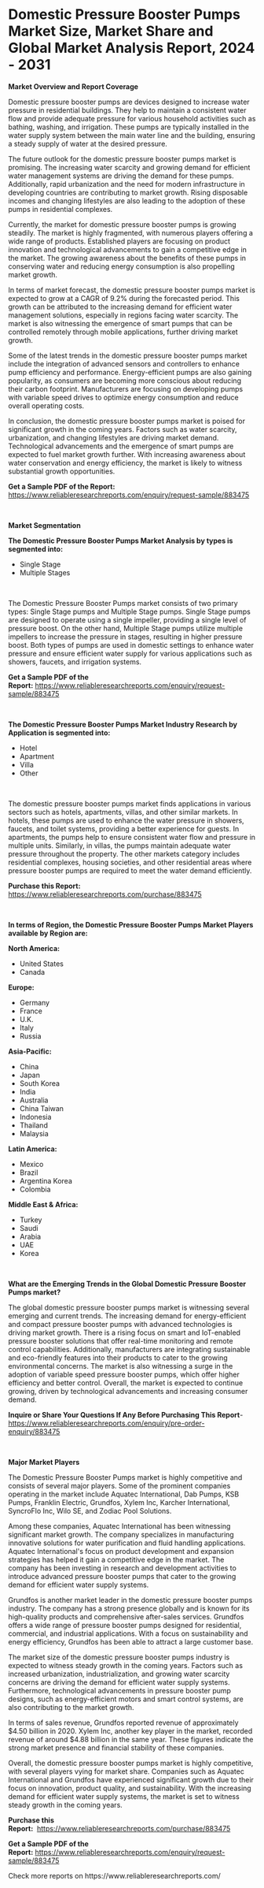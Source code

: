 <p><h1>Domestic Pressure Booster Pumps Market Size, Market Share and Global Market Analysis Report, 2024 - 2031</h1></p><p><strong>Market Overview and Report Coverage</strong></p>
<p><p>Domestic pressure booster pumps are devices designed to increase water pressure in residential buildings. They help to maintain a consistent water flow and provide adequate pressure for various household activities such as bathing, washing, and irrigation. These pumps are typically installed in the water supply system between the main water line and the building, ensuring a steady supply of water at the desired pressure.</p><p>The future outlook for the domestic pressure booster pumps market is promising. The increasing water scarcity and growing demand for efficient water management systems are driving the demand for these pumps. Additionally, rapid urbanization and the need for modern infrastructure in developing countries are contributing to market growth. Rising disposable incomes and changing lifestyles are also leading to the adoption of these pumps in residential complexes.</p><p>Currently, the market for domestic pressure booster pumps is growing steadily. The market is highly fragmented, with numerous players offering a wide range of products. Established players are focusing on product innovation and technological advancements to gain a competitive edge in the market. The growing awareness about the benefits of these pumps in conserving water and reducing energy consumption is also propelling market growth.</p><p>In terms of market forecast, the domestic pressure booster pumps market is expected to grow at a CAGR of 9.2% during the forecasted period. This growth can be attributed to the increasing demand for efficient water management solutions, especially in regions facing water scarcity. The market is also witnessing the emergence of smart pumps that can be controlled remotely through mobile applications, further driving market growth.</p><p>Some of the latest trends in the domestic pressure booster pumps market include the integration of advanced sensors and controllers to enhance pump efficiency and performance. Energy-efficient pumps are also gaining popularity, as consumers are becoming more conscious about reducing their carbon footprint. Manufacturers are focusing on developing pumps with variable speed drives to optimize energy consumption and reduce overall operating costs.</p><p>In conclusion, the domestic pressure booster pumps market is poised for significant growth in the coming years. Factors such as water scarcity, urbanization, and changing lifestyles are driving market demand. Technological advancements and the emergence of smart pumps are expected to fuel market growth further. With increasing awareness about water conservation and energy efficiency, the market is likely to witness substantial growth opportunities.</p></p>
<p><strong>Get a Sample PDF of the Report:</strong> <a href="https://www.reliableresearchreports.com/enquiry/request-sample/883475">https://www.reliableresearchreports.com/enquiry/request-sample/883475</a></p>
<p>&nbsp;</p>
<p><strong>Market Segmentation</strong></p>
<p><strong>The Domestic Pressure Booster Pumps Market Analysis by types is segmented into:</strong></p>
<p><ul><li>Single Stage</li><li>Multiple Stages</li></ul></p>
<p>&nbsp;</p>
<p><p>The Domestic Pressure Booster Pumps market consists of two primary types: Single Stage pumps and Multiple Stage pumps. Single Stage pumps are designed to operate using a single impeller, providing a single level of pressure boost. On the other hand, Multiple Stage pumps utilize multiple impellers to increase the pressure in stages, resulting in higher pressure boost. Both types of pumps are used in domestic settings to enhance water pressure and ensure efficient water supply for various applications such as showers, faucets, and irrigation systems.</p></p>
<p><strong>Get a Sample PDF of the Report:</strong>&nbsp;<a href="https://www.reliableresearchreports.com/enquiry/request-sample/883475">https://www.reliableresearchreports.com/enquiry/request-sample/883475</a></p>
<p>&nbsp;</p>
<p><strong>The Domestic Pressure Booster Pumps Market Industry Research by Application is segmented into:</strong></p>
<p><ul><li>Hotel</li><li>Apartment</li><li>Villa</li><li>Other</li></ul></p>
<p>&nbsp;</p>
<p><p>The domestic pressure booster pumps market finds applications in various sectors such as hotels, apartments, villas, and other similar markets. In hotels, these pumps are used to enhance the water pressure in showers, faucets, and toilet systems, providing a better experience for guests. In apartments, the pumps help to ensure consistent water flow and pressure in multiple units. Similarly, in villas, the pumps maintain adequate water pressure throughout the property. The other markets category includes residential complexes, housing societies, and other residential areas where pressure booster pumps are required to meet the water demand efficiently.</p></p>
<p><strong>Purchase this Report:</strong>&nbsp; <a href="https://www.reliableresearchreports.com/purchase/883475">https://www.reliableresearchreports.com/purchase/883475</a></p>
<p>&nbsp;</p>
<p><strong>In terms of Region, the Domestic Pressure Booster Pumps Market Players available by Region are:</strong></p>
<p>
    <p> <strong> North America: </strong>
        <ul>
            <li>United States</li>
            <li>Canada</li>
        </ul>
        </p> 
    <p> <strong> Europe: </strong>
        <ul>
            <li>Germany</li>
            <li>France</li>
            <li>U.K.</li>
            <li>Italy</li>
            <li>Russia</li>
        </ul>
        </p> 
    <p> <strong> Asia-Pacific: </strong>
        <ul>
            <li>China</li>
            <li>Japan</li>
            <li>South Korea</li>
            <li>India</li>
            <li>Australia</li>
            <li>China Taiwan</li>
            <li>Indonesia</li>
            <li>Thailand</li>
            <li>Malaysia</li>
        </ul>
        </p> 
    <p> <strong> Latin America: </strong>
        <ul>
            <li>Mexico</li>
            <li>Brazil</li>
            <li>Argentina Korea</li>
            <li>Colombia</li>
        </ul>
        </p> 
    <p> <strong> Middle East & Africa: </strong>
        <ul>
            <li>Turkey</li>
            <li>Saudi</li>
            <li>Arabia</li>
            <li>UAE</li>
            <li>Korea</li>
        </ul>
    </p>
    </p>
<p>&nbsp;</p>
<p><strong>What are the Emerging Trends in the Global Domestic Pressure Booster Pumps market?</strong></p>
<p><p>The global domestic pressure booster pumps market is witnessing several emerging and current trends. The increasing demand for energy-efficient and compact pressure booster pumps with advanced technologies is driving market growth. There is a rising focus on smart and IoT-enabled pressure booster solutions that offer real-time monitoring and remote control capabilities. Additionally, manufacturers are integrating sustainable and eco-friendly features into their products to cater to the growing environmental concerns. The market is also witnessing a surge in the adoption of variable speed pressure booster pumps, which offer higher efficiency and better control. Overall, the market is expected to continue growing, driven by technological advancements and increasing consumer demand.</p></p>
<p><strong>Inquire or Share Your Questions If Any Before Purchasing This Report</strong>- <a href="https://www.reliableresearchreports.com/enquiry/pre-order-enquiry/883475">https://www.reliableresearchreports.com/enquiry/pre-order-enquiry/883475</a></p>
<p>&nbsp;</p>
<p><strong>Major Market Players</strong></p>
<p><p>The Domestic Pressure Booster Pumps market is highly competitive and consists of several major players. Some of the prominent companies operating in the market include Aquatec International, Dab Pumps, KSB Pumps, Franklin Electric, Grundfos, Xylem Inc, Karcher International, SyncroFlo Inc, Wilo SE, and Zodiac Pool Solutions.</p><p>Among these companies, Aquatec International has been witnessing significant market growth. The company specializes in manufacturing innovative solutions for water purification and fluid handling applications. Aquatec International's focus on product development and expansion strategies has helped it gain a competitive edge in the market. The company has been investing in research and development activities to introduce advanced pressure booster pumps that cater to the growing demand for efficient water supply systems. </p><p>Grundfos is another market leader in the domestic pressure booster pumps industry. The company has a strong presence globally and is known for its high-quality products and comprehensive after-sales services. Grundfos offers a wide range of pressure booster pumps designed for residential, commercial, and industrial applications. With a focus on sustainability and energy efficiency, Grundfos has been able to attract a large customer base. </p><p>The market size of the domestic pressure booster pumps industry is expected to witness steady growth in the coming years. Factors such as increased urbanization, industrialization, and growing water scarcity concerns are driving the demand for efficient water supply systems. Furthermore, technological advancements in pressure booster pump designs, such as energy-efficient motors and smart control systems, are also contributing to the market growth.</p><p>In terms of sales revenue, Grundfos reported revenue of approximately $4.50 billion in 2020. Xylem Inc, another key player in the market, recorded revenue of around $4.88 billion in the same year. These figures indicate the strong market presence and financial stability of these companies.</p><p>Overall, the domestic pressure booster pumps market is highly competitive, with several players vying for market share. Companies such as Aquatec International and Grundfos have experienced significant growth due to their focus on innovation, product quality, and sustainability. With the increasing demand for efficient water supply systems, the market is set to witness steady growth in the coming years.</p></p>
<p><strong>Purchase this Report:</strong>&nbsp;&nbsp;<a href="https://www.reliableresearchreports.com/purchase/883475">https://www.reliableresearchreports.com/purchase/883475</a></p>
<p></p>
<p><strong>Get a Sample PDF of the Report:</strong>&nbsp;<a href="https://www.reliableresearchreports.com/enquiry/request-sample/883475">https://www.reliableresearchreports.com/enquiry/request-sample/883475</a></p>
<p>Check more reports on https://www.reliableresearchreports.com/</p>